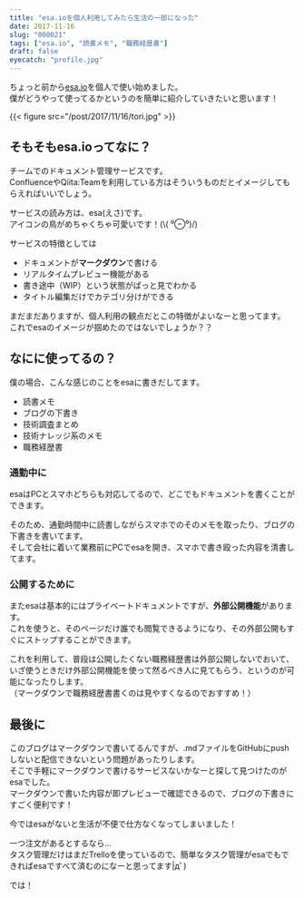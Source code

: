 ```yaml
---
title: "esa.ioを個人利用してみたら生活の一部になった"
date: 2017-11-16
slug: "000021"
tags: ["esa.io", "読書メモ", "職務経歴書"]
draft: false
eyecatch: "profile.jpg"
---
```

ちょっと前から[esa.io](https://esa.io)を個人で使い始めました。  
僕がどうやって使ってるかというのを簡単に紹介していきたいと思います！

{{< figure src="/post/2017/11/16/tori.jpg" >}}

## そもそもesa.ioってなに？
チームでのドキュメント管理サービスです。  
ConfluenceやQiita:Teamを利用している方はそういうものだとイメージしてもらえればいいでしょう。  

サービスの読み方は、esa(えさ)です。  
アイコンの鳥がめちゃくちゃ可愛いです！(\\( ⁰⊖⁰)/)

サービスの特徴としては

* ドキュメントが**マークダウン**で書ける
* リアルタイムプレビュー機能がある
* 書き途中（WIP）という状態がぱっと見でわかる
* タイトル編集だけでカテゴリ分けができる

まだまだありますが、個人利用の観点だとこの特徴がよいなーと思ってます。  
これでesaのイメージが掴めたのではないでしょうか？？

## なにに使ってるの？
僕の場合、こんな感じのことをesaに書きだしてます。

* 読書メモ
* ブログの下書き
* 技術調査まとめ
* 技術ナレッジ系のメモ
* 職務経歴書

### 通勤中に
esaはPCとスマホどちらも対応してるので、どこでもドキュメントを書くことができます。

そのため、通勤時間中に読書しながらスマホでのそのメモを取ったり、ブログの下書きを書いてます。  
そして会社に着いて業務前にPCでesaを開き、スマホで書き殴った内容を清書してます。

### 公開するために
またesaは基本的にはプライベートドキュメントですが、**外部公開機能**があります。  
これを使うと、そのページだけ誰でも閲覧できるようになり、その外部公開もすぐにストップすることができます。

これを利用して、普段は公開したくない職務経歴書は外部公開しないでおいて、いざ使うときだけ外部公開機能を使って然るべき人に見てもらう、というのが可能になったりします。  
（マークダウンで職務経歴書書くのは見やすくなるのでおすすめ！）

## 最後に
このブログはマークダウンで書いてるんですが、.mdファイルをGitHubにpushしないと配信できないという問題があったりします。  
そこで手軽にマークダウンで書けるサービスないかなーと探して見つけたのがesaでした。  
マークダウンで書いた内容が即プレビューで確認できるので、ブログの下書きにすごく便利です！

今ではesaがないと生活が不便で仕方なくなってしまいました！

一つ注文があるとするなら…  
タスク管理だけはまだTrelloを使っているので、簡単なタスク管理がesaでもできればesaですべて済むのになーと思ってます|дﾟ)

では！